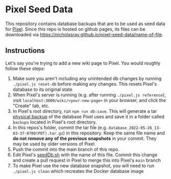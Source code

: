 # Pixel Seed Data

This repository contains database backups that are to be used as seed data for [Pixel](https://github.com/nicholasray/pixel). Since this repo is hosted on github pages, its files can be downloaded via https://nicholasray.github.io/pixel-seed-data/name-of-file.

## Instructions

Let's say you're trying to add a new wiki page to Pixel. You would roughly follow these steps:

1) Make sure you aren't including any unintended db changes by running `./pixel.js reset-db` before making any changes. This resets Pixel's database to its original state
2) When Pixel's server is running (e.g. after running `./pixel.js reference`), visit `localhost:3000/wiki/<your-new-page>` in your browser, and click the "Create" tab, etc.
2) In Pixel's root directory, run `npm run db:save`. This will generate a tar [physical backup](https://dev.mysql.com/doc/refman/8.0/en/backup-types.html#:~:text=Physical%20backup%20methods%20have%20these,only%20file%20copying%20without%20conversion) of the database Pixel uses and save it in a folder called `backups` located in Pixel's root directory.
3) In this repos's folder, commit the tar file (e.g. `database_2022-05-26_13-03-37-0700(PDT).tar.gz`) in this repository. Keep the same file name and **do not remove any of the previous snapshots** in your commit. They may be used by older versions of Pixel.
4) Push the commit into the main branch of this repo.
5) Edit Pixel's [seedDb.sh](https://github.com/nicholasray/pixel/blob/63d5b2947be13e828a293bc7c7f9748101d54904/src/seedDb.sh#L3) with the name of this file. Commit this change and create a pull request in Pixel to merge this into Pixel's `main` branch
6) To make Pixel use the new database snapshot, you will need to run `./pixel.js clean` which recreates the Docker database image

